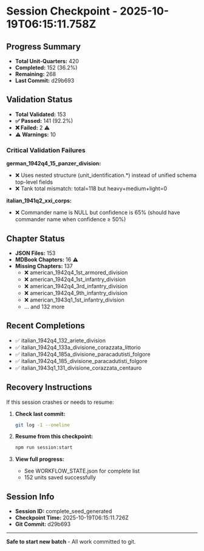 # Session Checkpoint - 2025-10-19T06:15:11.758Z

## Progress Summary

- **Total Unit-Quarters:** 420
- **Completed:** 152 (36.2%)
- **Remaining:** 268
- **Last Commit:** d29b693

## Validation Status

- **Total Validated:** 153
- **✅ Passed:** 141 (92.2%)
- **❌ Failed:** 2 ⚠️
- **⚠️ Warnings:** 10

### Critical Validation Failures

**german_1942q4_15_panzer_division:**
  - ❌ Uses nested structure (unit_identification.*) instead of unified schema top-level fields
  - ❌ Tank total mismatch: total=118 but heavy+medium+light=0

**italian_1941q2_xxi_corps:**
  - ❌ Commander name is NULL but confidence is 65% (should have commander name when confidence ≥ 50%)

## Chapter Status

- **JSON Files:** 153
- **MDBook Chapters:** 16 ⚠️
- **Missing Chapters:** 137
  - ❌ american_1942q4_1st_armored_division
  - ❌ american_1942q4_1st_infantry_division
  - ❌ american_1942q4_3rd_infantry_division
  - ❌ american_1942q4_9th_infantry_division
  - ❌ american_1943q1_1st_infantry_division
  - ... and 132 more

## Recent Completions

- ✅ italian_1942q4_132_ariete_division
- ✅ italian_1942q4_133a_divisione_corazzata_littorio
- ✅ italian_1942q4_185a_divisione_paracadutisti_folgore
- ✅ italian_1942q4_185_divisione_paracadutisti_folgore
- ✅ italian_1943q1_131_divisione_corazzata_centauro

## Recovery Instructions

If this session crashes or needs to resume:

1. **Check last commit:**
   ```bash
   git log -1 --oneline
   ```

2. **Resume from this checkpoint:**
   ```bash
   npm run session:start
   ```

3. **View full progress:**
   - See WORKFLOW_STATE.json for complete list
   - 152 units saved successfully

## Session Info

- **Session ID:** complete_seed_generated
- **Checkpoint Time:** 2025-10-19T06:15:11.726Z
- **Git Commit:** d29b693

---

**Safe to start new batch** - All work committed to git.
